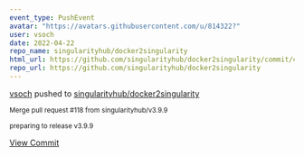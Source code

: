 ```yaml
---
event_type: PushEvent
avatar: "https://avatars.githubusercontent.com/u/814322?"
user: vsoch
date: 2022-04-22
repo_name: singularityhub/docker2singularity
html_url: https://github.com/singularityhub/docker2singularity/commit/c1284890b257d3b36760dfd1e7e01efe6dcf5688
repo_url: https://github.com/singularityhub/docker2singularity
---
```


<a href='https://github.com/vsoch' target='_blank'>vsoch</a> pushed to <a href='https://github.com/singularityhub/docker2singularity' target='_blank'>singularityhub/docker2singularity</a>

<small>Merge pull request #118 from singularityhub/v3.9.9

preparing to release v3.9.9</small>

<a href='https://github.com/singularityhub/docker2singularity/commit/c1284890b257d3b36760dfd1e7e01efe6dcf5688' target='_blank'>View Commit</a>